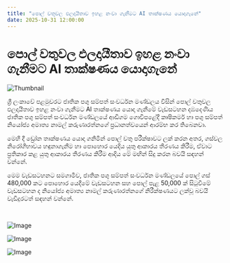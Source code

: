 ```yaml
---
title: "පොල් වතුවල ඵලදායීතාව ඉහළ නංවා ගැනීමට AI තාක්ෂණය යොදාගැනේ"
date: 2025-10-31 12:00:00
---
```


# පොල් වතුවල ඵලදායීතාව ඉහළ නංවා ගැනීමට AI තාක්ෂණය යොදාගැනේ

![Thumbnail](https://helakuru.sgp1.cdn.digitaloceanspaces.com/esana/images/lib/cocount-ai.jpg)

ශ්‍රී ලංකාවේ පළමුවරට ජාතික පශු සම්පත් සංවර්ධන මණ්ඩලය විසින් පොල් වතුවල ඵලදායීතාව ඉහළ නංවා ගැනීමට AI තාක්ෂණය යොදා ගැනීමේ වැඩසටහන දඹදෙණිය ජාතික පශු සම්පත් සංවර්ධන මණ්ඩලයේ ආඩිගම ගොවිපළේදී කෘෂිකර්ම හා පශු සම්පත් නියෝජ්‍ය අමාත්‍ය නාමල් කරුණාරත්නගේ ප්‍රධානත්වයෙන් ආරම්භ කර තිබෙනවා.

මෙහි දී ඩ්‍රෝන තාක්ෂණය යොදා ගනිමින් පොල් වතු පරීක්ෂාවට ලක් කරන අතර, ගස්වල නිරෝගීභාවය හඳුනාගැනීම හා පොහොර යෙදිය යුතු ආකාරය තීරණය කිරීම, ඒවාට ප්‍රතිකාර කළ යුතු ආකාරය තීරණය කිරීම ආදිය මේ මඟින් සිදු කරන බවයි සඳහන් වන්නේ.

මෙම වැඩසටහනට සමගාමීව, ජාතික පශු සම්පත් සංවර්ධන මණ්ඩලයේ පොල් ගස් 480,000 කට පොහොර යෙදීමේ වැඩසටහන සහ පොල් පැළ 50,000 ක් සිටුවීමේ වැඩසටහන ද නියෝජ්‍ය අමාත්‍ය නාමල් කරුණාරත්නගේ නිරීක්ෂණයට ලක්වූ බවයි වැඩිදුරටත් සඳහන් වන්නේ.

 

![Image](https://helakuru.sgp1.cdn.digitaloceanspaces.com/esana/images/6904340865026pdf_page_0.jpeg)

![Image](https://helakuru.sgp1.cdn.digitaloceanspaces.com/esana/images/6904340872b50pdf_page_1.jpeg)

![Image](https://helakuru.sgp1.cdn.digitaloceanspaces.com/esana/images/690434087efa6pdf_page_2.jpeg)

